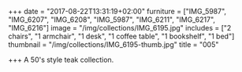 +++
date = "2017-08-22T13:31:19+02:00"
furniture = ["IMG_5987", "IMG_6207", "IMG_6208", "IMG_5987", "IMG_6211", "IMG_6217", "IMG_6216"]
image = "/img/collections/IMG_6195.jpg"
includes = ["2 chairs", "1 armchair", "1 desk", "1 coffee table", "1 bookshelf", "1 bed"]
thumbnail = "/img/collections/IMG_6195-thumb.jpg"
title = "005"

+++
A 50's style teak collection.